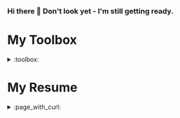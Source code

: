 ### Hi there 👋 Don't look yet - I'm still getting ready. 

# My Toolbox
<details><summary>:toolbox: </summary>
<div align="left">

  ### :earth_americas: **LANGUAGES** 
  <img src="https://img.shields.io/badge/HTML5-E34F26?logo=html5&logoColor=white" />
  <img src="https://img.shields.io/badge/CSS3-1572B6?logo=css3&logoColor=white" />
  <img src="https://img.shields.io/badge/JavaScript-323330?logo=javascript&logoColor=F7DF1E" />
  <img src="https://img.shields.io/badge/Ruby-CC342D?logo=ruby&logoColor=white" />
<br/>

---

  ### :framed_picture: **FRAMEWORKS** 
  #### JavaScript
  <img src="https://img.shields.io/badge/MongoDB-4EA94B?logo=mongodb&logoColor=white" />
  <img src="https://img.shields.io/badge/Express.js-000000?logo=express&logoColor=white" />
  <img src="https://img.shields.io/badge/React-20232A?logo=react&logoColor=61DAFB" />
  <img src="https://img.shields.io/badge/Node.js-43853D?logo=node.js&logoColor=white" />
  <img src="https://img.shields.io/badge/Redux-593D88?logo=redux&logoColor=white" />
  <img src="https://img.shields.io/badge/jQuery-0769AD?logo=jquery&logoColor=white" />
  <img src="https://img.shields.io/badge/GraphQl-E10098?logo=graphql&logoColor=white" />
  <br/>

  #### Ruby 
  <img src="https://img.shields.io/badge/Ruby_on_Rails-CC0000?logo=ruby-on-rails&logoColor=white" />
  <img src="https://img.shields.io/badge/PostgreSQL-316192?logo=postgresql&logoColor=whitee" />
<br/>

---

  ### :hammer_and_wrench: **TOOLS** 
  <img src="https://img.shields.io/badge/Git-F05032?logo=git&logoColor=white" />
  <img src="https://img.shields.io/badge/Postman-FF6C37?logo=Postman&logoColor=white" />
  <img src="https://img.shields.io/badge/Amazon_AWS-232F3E?logo=amazon-aws&logoColor=white" />
  <img src="https://img.shields.io/badge/Bootstrap-563D7C?logo=bootstrap&logoColor=white" />
  <img src="https://img.shields.io/badge/Material--UI-0081CB?logo=material-ui&logoColor=white" />
<br/>

---

  ### :floppy_disk: **OPERATING SYSTEMS** 
  <img src="https://img.shields.io/badge/Windows-0078D6?logo=windows&logoColor=white" />
  <img src="https://img.shields.io/badge/Ubuntu-E95420?logo=ubuntu&logoColor=white" />
<br/>
</div>
</details>

# My Resume
<details><summary>:page_with_curl: </summary>

## Education

- **My actual resume**  
Link - TODO

- 📖 **Web Development**\
📆 2020 - 2021\
📍 **General Assembly** - Software Engineering Immersive

</details>
